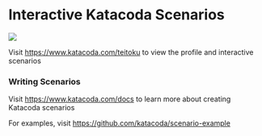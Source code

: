 # Interactive Katacoda Scenarios

[![](http://shields.katacoda.com/katacoda/teitoku/count.svg)](https://www.katacoda.com/teitoku "Get your profile on Katacoda.com")

Visit https://www.katacoda.com/teitoku to view the profile and interactive scenarios

### Writing Scenarios
Visit https://www.katacoda.com/docs to learn more about creating Katacoda scenarios

For examples, visit https://github.com/katacoda/scenario-example
